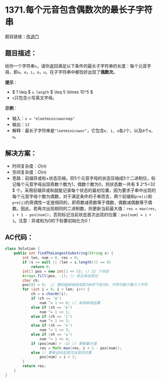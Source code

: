 # 1371.每个元音包含偶数次的最长子字符串
题目链接：[传送门](https://leetcode-cn.com/problems/find-the-longest-substring-containing-vowels-in-even-counts/)

## 题目描述：
给你一个字符串`s`，请你返回满足以下条件的最长子字符串的长度：每个元音字母，即`a`，`e`，`i`，`o`，`u`，在子字符串中都恰好出现了**偶数次**。

**提示**：

- $ 1 \leq $ `s.length` $ \leq 5 \times 10^5 $
- `s`只包含小写英文字母。

**示例**：

- 输入：`s = "eleetminicoworoep"`
- 输出：`13`
- 解释：最长子字符串是`"leetminicowor"`，它包含`e, i, o`各`2`个，以及`0`个`a, u`。

## 解决方案：
- 时间复杂度：$O(n)$
- 空间复杂度：$O(n)$
- 思路：前缀异或和+状态压缩。将5个元音字母的状态压缩成5个二进制位，标记每个元音字母出现奇数个数为1，偶数个数为0，则状态数一共有 $ 2^5=32 $ 个。采用前缀异或和就能记录每个状态的最初位置，因为要求子串中出现的每个元音字母个数为偶数，对于满足条件的子串而言，两个前缀和`pre[i]`和`pre[j]`的奇偶性一定是相同的，即奇数减奇数等于偶数，偶数减偶数等于偶数。因此，若再次出现相同的二进制数，则更新当前最大值：`res = max(res, i + 1 - pos[num])`，否则标记当前状态首次出现的位置：`pos[num] = i + 1`。注意：异或和为0的下标要初始化为0！

## AC代码：
```java
class Solution {
	public int findTheLongestSubstring(String s) {
		int len, num = 0, res = 0;
		if (s == null || (len = s.length()) == 0)
			return 0;
		int[] pos = new int[1 << 5]; // 32 个状态
		Arrays.fill(pos, -1); // 标记未出现过
		char ch;
		pos[0] = 0;  // 要初始前缀异或和为0的下标为0，不然可能少算几个字符
		for (int i = 0; i < len; i++) {
			ch = s.charAt(i);
			if (ch == 'a')
				num ^= 1 << 0; // 采用异或运算
			else if (ch == 'e')
				num ^= 1 << 1;
			else if (ch == 'i')
				num ^= 1 << 2;
			else if (ch == 'o')
				num ^= 1 << 3;
			else if (ch == 'u')
				num ^= 1 << 4;
			if (pos[num] > -1) // 更新最大值
				res = Math.max(res, i + 1 - pos[num]);
			else // 更新该状态首次出现的位置
				pos[num] = i + 1;
		}
		return res;
	}
}
```